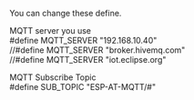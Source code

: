 You can change these define.

MQTT server you use   
#define MQTT_SERVER     "192.168.10.40"   
//#define MQTT_SERVER     "broker.hivemq.com"   
//#define MQTT_SERVER     "iot.eclipse.org"   

MQTT Subscribe Topic   
#define SUB_TOPIC       "ESP-AT-MQTT/#"

